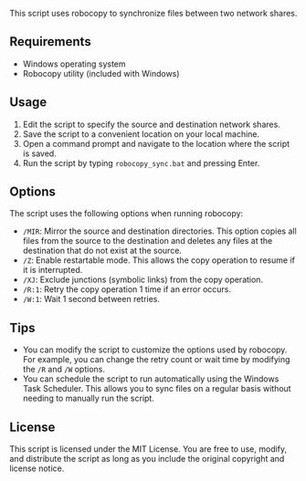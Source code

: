 This script uses robocopy to synchronize files between two network shares.

## Requirements

- Windows operating system
- Robocopy utility (included with Windows)

## Usage

1. Edit the script to specify the source and destination network shares.
2. Save the script to a convenient location on your local machine.
3. Open a command prompt and navigate to the location where the script is saved.
4. Run the script by typing `robocopy_sync.bat` and pressing Enter.

## Options

The script uses the following options when running robocopy:

- `/MIR`: Mirror the source and destination directories. This option copies all files from the source to the destination and deletes any files at the destination that do not exist at the source.
- `/Z`: Enable restartable mode. This allows the copy operation to resume if it is interrupted.
- `/XJ`: Exclude junctions (symbolic links) from the copy operation.
- `/R:1`: Retry the copy operation 1 time if an error occurs.
- `/W:1`: Wait 1 second between retries.

## Tips

- You can modify the script to customize the options used by robocopy. For example, you can change the retry count or wait time by modifying the `/R` and `/W` options.
- You can schedule the script to run automatically using the Windows Task Scheduler. This allows you to sync files on a regular basis without needing to manually run the script.

## License

This script is licensed under the MIT License. You are free to use, modify, and distribute the script as long as you include the original copyright and license notice.
